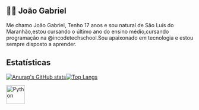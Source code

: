 ## 👨‍💻 João Gabriel
Me chamo João Gabriel, Tenho 17 anos e sou natural de São Luís do Maranhão,estou cursando o último ano do ensino médio,cursando programação na @incodetechschool.Sou apaixonado em tecnologia
 e estou sempre disposto a aprender.
## Estatísticas
[![Anurag's GitHub stats](https://github-readme-stats.vercel.app/api?username=JoaoNeves-cloud)](https://github.com/JoaoNeves-cloud/github-readme-stats)[![Top Langs](https://github-readme-stats.vercel.app/api/top-langs/?username=JoaoNeves-cloud&layout=donut-vertical)](https://github.com/JoaoNeves-cloud/github-readme-stats)

 <img 
    align="left" 
    alt="Python" 
    title="Python"
    width="50px" 
    style="padding-right: 10px;" 
    src="https://cdn.jsdelivr.net/gh/devicons/devicon@latest/icons/python/python-original.svg" 
/>
